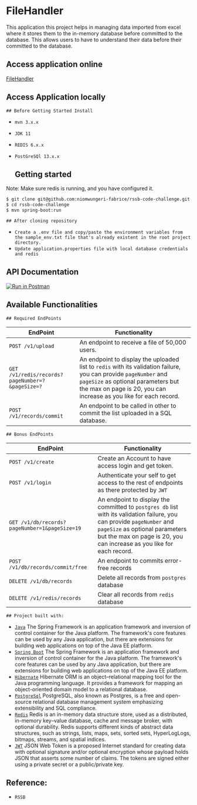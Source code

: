 # FileHandler
This application this project helps in managing data imported from excel where it stores them to the in-memory database before committed to the database. This allows users to have to understand their data before their committed to the database.


## Access application online

 [FileHandler](https://rssb-code-cha.herokuapp.com/)

## Access Application locally

    ## Before Getting Started Install

- `mvn 3.x.x`
- `JDK 11`
- `REDIS 6.x.x`
- `PostGreSQl 13.x.x`


    ## Getting started

Note: Make sure redis is running, and you have configured it.

```sh
$ git clone git@github.com:niomwungeri-fabrice/rssb-code-challenge.git
$ cd rssb-code-challenge
$ mvn spring-boot:run
```
    ## After cloning repository

- `Create a .env file and copy/paste the environment variables from the sample_env.txt file that's already existent in the root project directory.`
- `Update application.properties file with local database credentials and redis`

## API Documentation

[![Run in Postman](https://run.pstmn.io/button.svg)](https://documenter.getpostman.com/view/11352687/Tzz5tyQA)

## Available Functionalities

    ## Required EndPoints

| EndPoint                     | Functionality             |
| ---------------------------- | ------------------------- |
| `POST /v1/upload`               | An endpoint to receive a file of 50,000 users.       |
| `GET /v1/redis/records?pageNumber=?&pageSize=?`              | An endpoint to display the uploaded list to `redis` with its validation failure, you can provide `pageNumber` and `pageSize`  as optional parameters but the max on page is 20, you can increase as you like for each record.        |
| `POST /v1/records/commit`     | An endpoint to be called in other to commit the list uploaded in a SQL database. |



    ## Bonus EndPoints
| EndPoint                     | Functionality             |
| ---------------------------- | ------------------------- |
| `POST /v1/create`               | Create an Account to have access login and get token.         |
| `POST /v1/login`              | Authenticate your self to get access to the rest of endpoints as there protected by `JWT`         |
| `GET /v1/db/records?pageNumber=1&pageSize=19`     | An endpoint to display the committed to `postgres db` list with its validation failure, you can provide `pageNumber` and `pageSize`  as optional parameters but the max on page is 20, you can increase as you like for each record. |
| `POST /v1/db/records/commit/free` | An endpoint to commits error-free records |
| `DELETE /v1/db/records` | Delete all records from `postgres` database |
| `DELETE /v1/redis/records`  |  Clear all records from `redis` database |

    ## Project built with:

- [`Java`](https://www.oracle.com/java/technologies/javase-jdk11-downloads.html) The Spring Framework is an application framework and inversion of control container for the Java platform. The framework's core features can be used by any Java application, but there are extensions for building web applications on top of the Java EE platform.
- [`Spring Boot`](https://spring.io/projects/spring-boot) The Spring Framework is an application framework and inversion of control container for the Java platform. The framework's core features can be used by any Java application, but there are extensions for building web applications on top of the Java EE platform.
- [`Hibernate`](https://hibernate.org/) Hibernate ORM is an object–relational mapping tool for the Java programming language. It provides a framework for mapping an object-oriented domain model to a relational database.
- [`PostgreSql`](https://www.postgresql.org/) PostgreSQL, also known as Postgres, is a free and open-source relational database management system emphasizing extensibility and SQL compliance. 
- [`Redis`](https://redis.io/) Redis is an in-memory data structure store, used as a distributed, in-memory key–value database, cache and message broker, with optional durability. Redis supports different kinds of abstract data structures, such as strings, lists, maps, sets, sorted sets, HyperLogLogs, bitmaps, streams, and spatial indices.
- [`JWT`](https://jwt.io/) JSON Web Token is a proposed Internet standard for creating data with optional signature and/or optional encryption whose payload holds JSON that asserts some number of claims. The tokens are signed either using a private secret or a public/private key.

## Reference:
- `RSSB`
